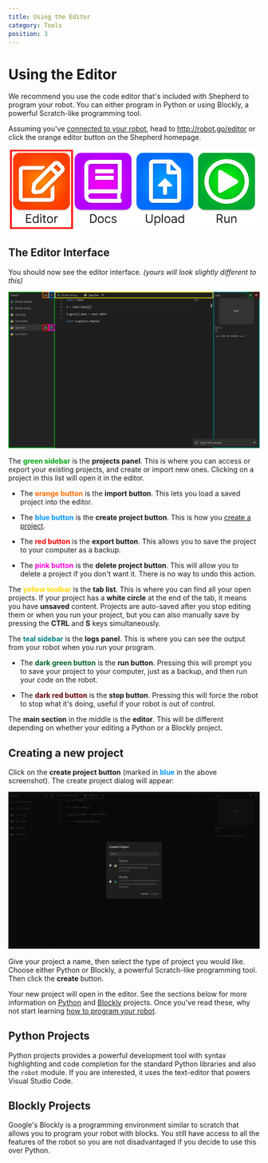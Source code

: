 ```yaml
---
title: Using the Editor
category: Tools
position: 3
---
```


# Using the Editor

We recommend you use the code editor that's included with Shepherd to program your robot. You can either program in
Python or using Blockly, a powerful Scratch-like programming tool.

Assuming you've [connected to your robot](/connecting.md), head to <http://robot.go/editor> or click the orange
editor button on the Shepherd homepage.

![Upload Button](./images/shepherd-editor.png)

## The Editor Interface

You should now see the editor interface. *(yours will look slightly different to this)*

![Annotated Editor Interface](./images/shepherd-editor-annotated.png)

The **<span style="color: #00A510">green sidebar</span>** is the **projects panel**. This is where you can access or
export your existing projects, and create or import new ones. Clicking on a project in this list will open it in the
editor.

- The **<span style="color: #FF6A00">orange button</span>** is the **import button**. This lets you load a saved project
into the editor.

- The **<span style="color: #0094FF">blue button</span>** is the **create project button**. This is how you
[create a project](#creating-a-new-project).

- The **<span style="color: #FF0000">red button</span>** is the **export button**. This allows you to save the project
to your computer as a backup.

- The **<span style="color: #FF00DC">pink button</span>** is the **delete project button**. This will allow you to
delete a project if you don't want it. There is no way to undo this action.

The **<span style="color: #FFD800">yellow toolbar</span>** is the **tab list**. This is where you can find all your open
projects. If your project has a **white circle** at the end of the tab, it means you have **unsaved** content. Projects are
auto-saved after you stop editing them or when you run your project, but you can also manually save by pressing the **CTRL**
and **S** keys simultaneously.

The **<span style="color: #007F7F">teal sidebar</span>** is the **logs panel**. This is where you can see the output
from your robot when you run your program.

- The **<span style="color: #006327">dark green button</span>** is the **run button**. Pressing this will prompt you to
save your project to your computer, just as a backup, and then run your code on the robot.

- The **<span style="color: #630000">dark red button</span>** is the **stop button**. Pressing this will force the robot
to stop what it's doing, useful if your robot is out of control.

The **main section** in the middle is the **editor**. This will be different depending on whether your editing a Python or a
Blockly project.

## Creating a new project

Click on the **create project button** (marked in **<span style="color: #0094FF">blue</span>** in the above screenshot).
The create project dialog will appear:

![Create Project Interface](./images/shepherd-editor-create-project.png)

Give your project a name, then select the type of project you would like. Choose either Python or Blockly, a powerful
Scratch-like programming tool. Then click the **create** button.

Your new project will open in the editor. See the sections below for more information on [Python](#python-projects) and
[Blockly](#blockly-projects) projects. Once you've read these, why not start learning [how to program your robot](/init-robot.md). 

## Python Projects

Python projects provides a powerful development tool with syntax highlighting and code completion for the standard Python libraries and also the `robot` module. If you are interested, it uses the text-editor that powers Visual Studio Code.

## Blockly Projects

Google's Blockly is a programming environment similar to scratch that allows you to program your robot with blocks. You
still have access to all the features of the robot so you are not disadvantaged if you decide to use this over Python.
